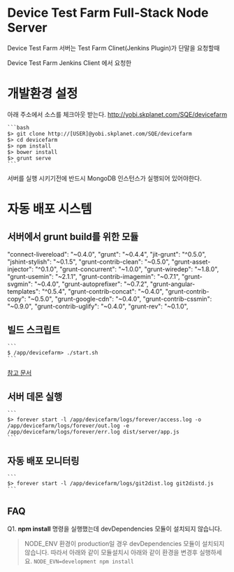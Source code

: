 # Device Test Farm Full-Stack Node Server
Device Test Farm 서버는 Test Farm Clinet(Jenkins Plugin)가 단말을 요청할때 


 Device Test Farm Jenkins Client 에서 요청한 


# 개발환경 설정

아래 주소에서 소스를 체크아웃 받는다.
http://yobi.skplanet.com/SQE/devicefarm

    ```bash
    $> git clone http://[USER]@yobi.skplanet.com/SQE/devicefarm
    $> cd devicefarm
    $> npm install
    $> bower install
    $> grunt serve
    ```
서버를 실행 시키기전에 반드시 MongoDB 인스턴스가 실행되어 있어야한다.

# 자동 배포 시스템

## 서버에서 grunt build를 위한 모듈
"connect-livereload": "~0.4.0",
"grunt": "~0.4.4",
"jit-grunt": "^0.5.0",
"jshint-stylish": "~0.1.5",
"grunt-contrib-clean": "~0.5.0",
"grunt-asset-injector": "^0.1.0",
"grunt-concurrent": "~1.0.0",
"grunt-wiredep": "~1.8.0",
"grunt-usemin": "~2.1.1",
"grunt-contrib-imagemin": "~0.7.1",
"grunt-svgmin": "~0.4.0",
"grunt-autoprefixer": "~0.7.2",
"grunt-angular-templates": "^0.5.4",
"grunt-contrib-concat": "~0.4.0",
"grunt-contrib-copy": "~0.5.0",
"grunt-google-cdn": "~0.4.0",
"grunt-contrib-cssmin": "~0.9.0",
"grunt-contrib-uglify": "~0.4.0",
"grunt-rev": "~0.1.0",

## 빌드 스크립트
    ```
    $ /app/devicefarm> ./start.sh
    ```
[참고 문서](http://coffeenix.net/doc/shell/introbashscript.htm)

## 서버 데몬 실행
    ```
    $> forever start -l /app/devicefarm/logs/forever/access.log -o /app/devicefarm/logs/forever/out.log -e /app/devicefarm/logs/forever/err.log dist/server/app.js
    ```

## 자동 배포 모니터링
    ```
    $> forever start -l /app/devicefarm/logs/git2dist.log git2distd.js
    ```

## FAQ
Q1. **npm install** 명령을 실행했는데 devDependencies 모듈이 설치되지 않습니다. 
> NODE_ENV 환경이 production일 경우 devDependencies 모듈이 설치되지 않습니다. 따라서 아래와 같이 모듈설치시 아래와 같이 환경을 변경후 실행하세요. 
    ```
    NODE_EVN=development npm install
    ```
